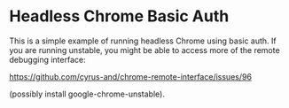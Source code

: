 # Headless Chrome Basic Auth

This is a simple example of running headless Chrome using basic auth. If you are running unstable, you might be able to access more of the remote debugging interface: 

https://github.com/cyrus-and/chrome-remote-interface/issues/96

(possibly install google-chrome-unstable).

